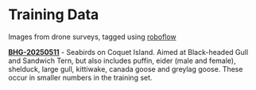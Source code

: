 # Training Data
Images from drone surveys, tagged using [roboflow](https://roboflow.com/)

**[BHG-20250511](/BHG-20250511/)** - Seabirds on Coquet Island. Aimed at Black-headed Gull and Sandwich Tern, but also includes puffin, eider (male and female), shelduck, large gull, kittiwake, canada goose and greylag goose. These occur in smaller numbers in the training set.
